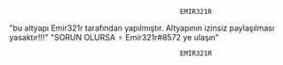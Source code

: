                                                EMIR321R 

"bu altyapı Emir321r tarafından yapılmıştır. Altyapının izinsiz paylaşılması yasaktır!!!"
"SORUN OLURSA ♆ Emir321r#8572 ye ulaşın"
  
                                               EMIR321R 
